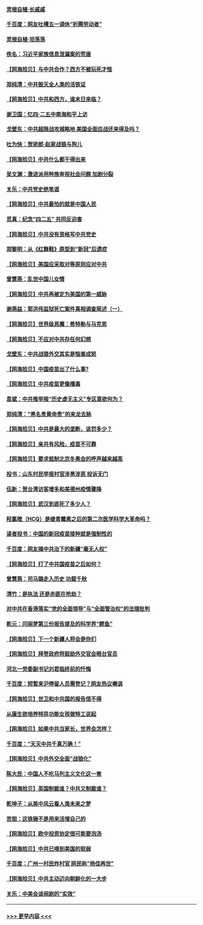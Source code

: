 #### [灵根自植‧长戚戚](../pages/nsc993/n12905585.md?t=04270252) 
#### [千百度：网友吐槽五一调休“折腾劳动者”](../pages/nsc993/n12905934.md?t=04270252) 
#### [灵根自植‧坦荡荡](../pages/nsc993/n12905562.md?t=04270252) 
#### [佚名：习近平家族信息泄漏案的荒唐](../pages/nsc993/n12904705.md?t=04270252) 
#### [【网海拾贝】与中共合作？西方不被玩死才怪](../pages/nsc993/n12903873.md?t=04270252) 
#### [郑纯清：中共毁灭全人类的活铁证](../pages/nsc993/n12903785.md?t=04270252) 
#### [【网海拾贝】中共和西方，谁末日来临？](../pages/nsc993/n12903482.md?t=04270252) 
#### [谢卫国：忆四‧二五中南海和平上访](../pages/nsc993/n12902192.md?t=04270252) 
#### [戈壁东：中共超限战攻城略地 美国全面应战还来得及吗？](../pages/nsc993/n12902297.md?t=04270252) 
#### [吐为快：贺骄郎‧赵家战狼与狗儿](../pages/nsc993/n12902280.md?t=04270252) 
#### [【网海拾贝】中共什么都干得出来](../pages/nsc993/n12897500.md?t=04270252) 
#### [吴文渊：激进派用种族审视社会问题 加剧分裂](../pages/nsc993/n12893881.md?t=04270252) 
#### [关乐：中共党史绝笔谣](../pages/nsc993/n12897270.md?t=04270252) 
#### [【网海拾贝】中共最怕的就是中国人民](../pages/nsc993/n12894705.md?t=04270252) 
#### [觅真：纪念“四二五” 共同反迫害](../pages/nsc993/n12894553.md?t=04270252) 
#### [【网海拾贝】中共没有资格写中共党史](../pages/nsc993/n12892231.md?t=04270252) 
#### [郑黎明：从《红舞鞋》原型到“新冠”后遗症](../pages/nsc993/n12890469.md?t=04270252) 
#### [【网海拾贝】美国应采取对等原则应对中共](../pages/nsc993/n12889176.md?t=04270252) 
#### [曾慧燕：乱世中国儿女情](../pages/nsc993/n12887931.md?t=04270252) 
#### [【网海拾贝】中共再被定为美国的第一威胁](../pages/nsc993/n12887580.md?t=04270252) 
#### [谢燕益：郭洪伟监狱死亡案件真相调查简述（一）](../pages/nsc993/n12885648.md?t=04270252) 
#### [【网海拾贝】世界级恶魔：希特勒与马克思](../pages/nsc993/n12884062.md?t=04270252) 
#### [【网海拾贝】不应对中共存任何幻想](../pages/nsc993/n12881460.md?t=04270252) 
#### [戈壁东：中共战狼外交其实是恼羞成怒](../pages/nsc993/n12880392.md?t=04270252) 
#### [【网海拾贝】中国疫苗出了什么事?](../pages/nsc993/n12879124.md?t=04270252) 
#### [【网海拾贝】中共疫苗更像播毒](../pages/nsc993/n12876631.md?t=04270252) 
#### [袁斌：中共推举报“历史虚无主义”专区意欲何为？](../pages/nsc993/n12876530.md?t=04270252) 
#### [郑纯清：“黑名贵黄命贵”的来龙去脉](../pages/nsc993/n12875589.md?t=04270252) 
#### [【网海拾贝】中共是最大的垄断，该罚多少？](../pages/nsc993/n12874006.md?t=04270252) 
#### [【网海拾贝】亲共有风险，疫苗不可靠](../pages/nsc993/n12872224.md?t=04270252) 
#### [【网海拾贝】要求抵制北京冬奥会的呼声越来越高](../pages/nsc993/n12868962.md?t=04270252) 
#### [投书：山东村民举报村官涉黑涉恶 投诉无门](../pages/nsc993/n12869726.md?t=04270252) 
#### [伍新：贺台湾访客增多和美德州疫情骤降](../pages/nsc993/n12865651.md?t=04270252) 
#### [【网海拾贝】武汉到底死了多少人？](../pages/nsc993/n12863707.md?t=04270252) 
#### [羟氯喹（HCQ）是继青霉素之后的第二次医学科学大革命吗？](../pages/nsc993/n12638564.md?t=04270252) 
#### [读者投书：中国的新冠疫苗接种就是强制性的](../pages/nsc993/n12859932.md?t=04270252) 
#### [千百度：网友揭中共治下的新疆“毫无人权”](../pages/nsc993/n12858385.md?t=04270252) 
#### [【网海拾贝】打了中共国疫苗之后如何？](../pages/nsc993/n12857866.md?t=04270252) 
#### [曾慧燕：司马璐走入历史 功载千秋](../pages/nsc993/n12856996.md?t=04270252) 
#### [清竹：是执法 还是赤匪在抢劫？](../pages/nsc993/n12856952.md?t=04270252) 
#### [对中共在香港落实“党的全面领导”与“全面管治权”的法理批判](../pages/nsc993/n12856929.md?t=04270252) 
#### [乾元：闫丽梦第三份报告提及的科学界“鳄鱼”](../pages/nsc993/n12855985.md?t=04270252) 
#### [【网海拾贝】下一个新疆人将会是你们](../pages/nsc993/n12855864.md?t=04270252) 
#### [【网海拾贝】拜登政府将鼓励外交官会晤台官员](../pages/nsc993/n12853615.md?t=04270252) 
#### [河北一党委副书记刘君临终前的忏悔](../pages/nsc993/n12849420.md?t=04270252) 
#### [千百度：短暂来沪停留人员需登记？网友热议嘲讽](../pages/nsc993/n12853497.md?t=04270252) 
#### [【网海拾贝】世卫和中共国的报告信不得](../pages/nsc993/n12850902.md?t=04270252) 
#### [从康生欲培养特异功能女孩做特工说起](../pages/nsc993/n12849289.md?t=04270252) 
#### [【网海拾贝】如果中共当家长，世界会怎样？](../pages/nsc993/n12848436.md?t=04270252) 
#### [千百度：“天灭中共千真万确！”](../pages/nsc993/n12845659.md?t=04270252) 
#### [【网海拾贝】中共外交全面“战狼化”](../pages/nsc993/n12845607.md?t=04270252) 
#### [陈大民：中国人不吃马列主义文化这一套](../pages/nsc993/n12842496.md?t=04270252) 
#### [【网海拾贝】英国制裁谁？中共又制裁谁？](../pages/nsc993/n12840909.md?t=04270252) 
#### [乾坤子：从美中风云看人类未来之梦](../pages/nsc993/n12840590.md?t=04270252) 
#### [苦胆：这铁锹不是用来活埋自己的](../pages/nsc993/n12839512.md?t=04270252) 
#### [【网海拾贝】欧中投资协定很可能要泡汤](../pages/nsc993/n12835122.md?t=04270252) 
#### [【网海拾贝】中共已嗅到美国的软弱](../pages/nsc993/n12832411.md?t=04270252) 
#### [千百度：广州一村民炸村官 网民称“杨佳再世”](../pages/nsc993/n12832380.md?t=04270252) 
#### [【网海拾贝】中共主动迈向朝鲜化的一大步](../pages/nsc993/n12829887.md?t=04270252) 
#### [关乐：中美会谈闹剧的“实效”](../pages/nsc993/n12826698.md?t=04270252) 

----
#### [ >>> 更早内容 <<< ](../indexes/nsc993-earlier.md)
